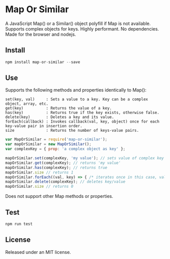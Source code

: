 # Map Or Similar
A JavaScript Map() or a Similar() object polyfill if Map is not available.
Supports complex objects for keys.
Highly performant.
No dependencies.
Made for the browser and nodejs.

## Install
```javascript
npm install map-or-similar --save
```

## Use
Supports the following methods and properties identically to Map():

```Slim
set(key, val)     : Sets a value to a key. Key can be a complex object, array, etc.
get(key)          : Returns the value of a key.
has(key)          : Returns true if the key exists, otherwise false.
delete(key)       : Deletes a key and its value.
forEach(callback) : Invokes callback(val, key, object) once for each key-value pair in insertion order.
size              : Returns the number of keys-value pairs.
```

```javascript
var MapOrSimilar = require('map-or-similar');
var mapOrSimilar = new MapOrSimilar();
var complexKey = { prop: 'a complex object as key' };

mapOrSimilar.set(complexKey, 'my value'); // sets value of complex key { prop: 'a complex object as key' } to 'my value'
mapOrSimilar.get(complexKey); // returns 'my value'
mapOrSimilar.has(complexKey); // returns true
mapOrSimilar.size // returns 1
mapOrSimilar.forEach((val, key) => { /* iterates once in this case, val is 'my value', key is { prop: 'a complex object as key' }*/ });
mapOrSimilar.delete(complexKey); // deletes key/value
mapOrSimilar.size // returns 0
```

Does not support other Map methods or properties.

## Test
```javascript
npm run test
```

## License

Released under an MIT license.